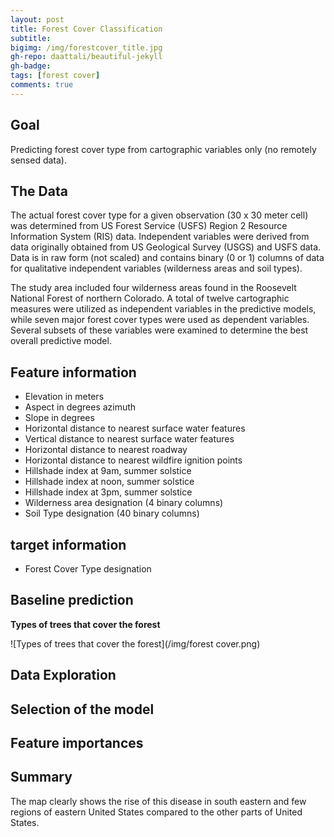 ```yaml
---
layout: post
title: Forest Cover Classification
subtitle: 
bigimg: /img/forestcover_title.jpg
gh-repo: daattali/beautiful-jekyll
gh-badge: 
tags: [forest cover]
comments: true
---
```

## Goal
  Predicting forest cover type from cartographic variables only
	(no remotely sensed data).

## The Data
  The actual forest cover type for a given observation (30 x 30 meter cell) 
  was determined from US Forest Service (USFS) Region 2 Resource Information System 
(RIS) data.  Independent variables were derived from data originally obtained from 
  US Geological Survey (USGS) and USFS data.  Data is in raw form (not scaled) and contains
binary (0 or 1) columns of data for qualitative independent variables (wilderness areas and soil types).
  
  The study area included four wilderness areas found in 
	the Roosevelt National Forest of northern Colorado.  A total 
	of twelve cartographic measures were utilized as independent 
	variables in the predictive models, while seven major forest 
	cover types were used as dependent variables.  Several subsets 
	of these variables were examined to determine the best overall 
	predictive model. 
	
## Feature information
  * Elevation in meters
  * Aspect in degrees azimuth
  * Slope in degrees
  * Horizontal distance to nearest surface water features
  * Vertical distance to nearest surface water features
  * Horizontal distance to nearest roadway
  * Horizontal distance to nearest wildfire ignition points
  * Hillshade index at 9am, summer solstice
  * Hillshade index at noon, summer solstice
  * Hillshade index at 3pm, summer solstice
  * Wilderness area designation (4 binary columns)
  * Soil Type designation (40 binary columns)

## target information
  * Forest Cover Type designation
  
## Baseline prediction
**Types of trees that cover the forest**

![Types of trees that cover the forest](/img/forest cover.png)

## Data Exploration

## Selection of the model

## Feature importances

## Summary

The map clearly shows the rise of this disease in south eastern and few regions of eastern United States compared to the other parts of United States. 
